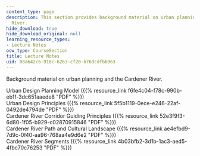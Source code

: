 ```yaml
---
content_type: page
description: This section provides background material on urban planning and the Cardener
  River.
hide_download: true
hide_download_original: null
learning_resource_types:
- Lecture Notes
ocw_type: CourseSection
title: Lecture Notes
uid: 08a642c6-918c-6263-cf20-b76dcdfbb963
---
```


Background material on urban planning and the Cardener River.

Urban Design Planning Model ({{% resource_link f6fe4c04-f78c-990b-eb1f-3dc651aaede8 "PDF" %}})  
Urban Design Principles ({{% resource_link 5f5b1119-0ece-e246-22af-0492de4794de "PDF" %}})  
Cardener River Corridor Guiding Principles ({{% resource_link 52e3f9f3-6d80-1f05-b929-c02870915846 "PDF" %}})  
Cardener River Path and Cultural Landscape ({{% resource_link ae4efbd9-7d9c-0f40-aa96-768aa4e9d6e2 "PDF" %}})  
Cardener River Segments ({{% resource_link 4b03bfb2-3d1b-1ac3-aed5-4fbc70c76253 "PDF" %}})